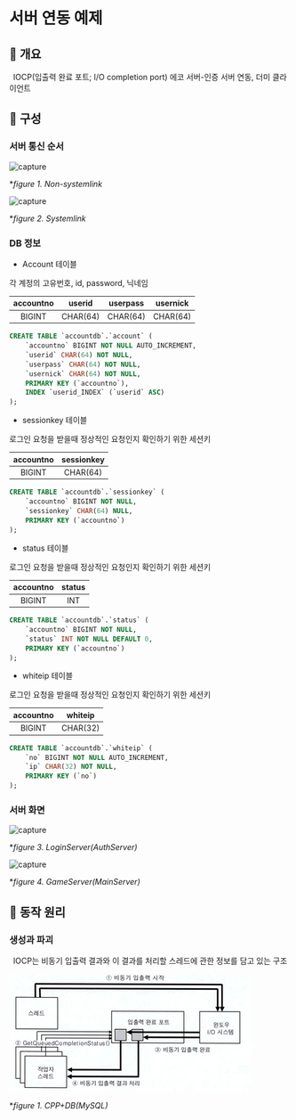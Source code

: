 # 서버 연동 예제
## 📢 개요
 IOCP(입출력 완료 포트; I/O completion port) 에코 서버-인증 서버 연동, 더미 클라이언트

## 📌 구성
### 서버 통신 순서
  ![capture](https://user-images.githubusercontent.com/18212066/77258063-84262d00-6cbb-11ea-840f-dfbfbc23be70.png)
  
  **figure 1. Non-systemlink*
  
  ![capture](https://user-images.githubusercontent.com/18212066/77206138-a1cb8900-6b39-11ea-857a-052d534c01a5.jpg)
  
  **figure 2. Systemlink*
  
### DB 정보
+ Account 테이블

각 계정의 고유번호, id, password, 닉네임

| accountno | userid | userpass | usernick |
|:---:|:---:|:---:|:---:|
|BIGINT|CHAR(64)|CHAR(64)|CHAR(64)|
```sql
CREATE TABLE `accountdb`.`account` (
	`accountno` BIGINT NOT NULL AUTO_INCREMENT,
	`userid` CHAR(64) NOT NULL,
	`userpass` CHAR(64) NOT NULL,
	`usernick` CHAR(64) NOT NULL,	
	PRIMARY KEY (`accountno`),
	INDEX `userid_INDEX` (`userid` ASC)
);
```

+ sessionkey 테이블

로그인 요청을 받을때 정상적인 요청인지 확인하기 위한 세션키

| accountno | sessionkey |
|:---:|:---:|
|BIGINT|CHAR(64)|
```sql
CREATE TABLE `accountdb`.`sessionkey` (
	`accountno` BIGINT NOT NULL,
	`sessionkey` CHAR(64) NULL,
    PRIMARY KEY (`accountno`)
);
```

+ status 테이블

로그인 요청을 받을때 정상적인 요청인지 확인하기 위한 세션키

| accountno | status |
|:---:|:---:|
|BIGINT|INT|
```sql
CREATE TABLE `accountdb`.`status` (
	`accountno` BIGINT NOT NULL,
	`status` INT NOT NULL DEFAULT 0,
	PRIMARY KEY (`accountno`)
);
```

+ whiteip 테이블

로그인 요청을 받을때 정상적인 요청인지 확인하기 위한 세션키

| accountno | whiteip |
|:---:|:---:|
|BIGINT|CHAR(32)|
```sql
CREATE TABLE `accountdb`.`whiteip` (
	`no` BIGINT NOT NULL AUTO_INCREMENT,
	`ip` CHAR(32) NOT NULL,
    PRIMARY KEY (`no`)
);
```

### 서버 화면

  ![capture](https://user-images.githubusercontent.com/18212066/77473272-8bcf0880-6e58-11ea-9391-2d0b9603e333.png)
  
  **figure 3. LoginServer(AuthServer)*
  
  ![capture](https://user-images.githubusercontent.com/18212066/77473276-8c679f00-6e58-11ea-93cd-cd927d06c6c2.png)
  
  **figure 4. GameServer(MainServer)*


## 📌 동작 원리

### 생성과 파괴

 IOCP는 비동기 입출력 결과와 이 결과를 처리할 스레드에 관한 정보를 담고 있는 구조
 
  ![capture](https://github.com/kbm0996/-Network-IOCP-EchoServerClient/blob/master/figure/3.png)
  
  **figure 1. CPP+DB(MySQL)*
